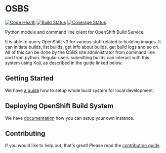 # OSBS

[![Code Health](https://landscape.io/github/containerbuildsystem/osbs-client/master/landscape.svg?style=flat)](https://landscape.io/github/containerbuildsystem/osbs-client/master)
[![Build Status](https://travis-ci.org/containerbuildsystem/osbs-client.svg?branch=master)](https://travis-ci.org/containerbuildsystem/osbs-client)
[![Coverage
Status](https://coveralls.io/repos/containerbuildsystem/osbs-client/badge.svg?branch=master&service=github)](https://coveralls.io/github/containerbuildsystem/osbs-client?branch=master)

Python module and command line client for OpenShift Build Service.

It is able to query OpenShift v3 for various stuff related to building images. It can initiate builds, list builds, get info about builds, get build logs and so on. All of this can be done by the OSBS site administrator from command line and from python. Regular users submitting builds can interact with this system using Koji, as described in the guide linked below.

## Getting Started

We have [a guide](https://github.com/containerbuildsystem/osbs-client/blob/master/docs/development-setup.md) how to setup whole build system for local development.


## Deploying OpenShift Build System

We have [documentation](https://github.com/containerbuildsystem/osbs-client/blob/master/docs/osbs_instance_setup.md) how you can setup your own instance.

## Contributing

If you would like to help out, that's great! Please read the [contribution guide](https://github.com/containerbuildsystem/osbs-client/blob/master/CONTRIBUTING.md).
